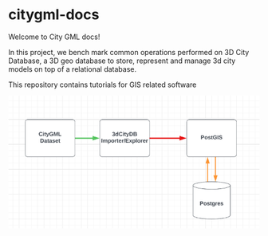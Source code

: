 # citygml-docs

Welcome to City GML docs! 

In this project, we bench mark common operations performed on 3D City Database, a 3D geo database to store, represent 
and manage 3d city models on top of a relational database.

This repository contains tutorials for GIS related software

![Picture](https://github.com/readysetgit24/citygml-docs/blob/main/pictures/pipelie_photo.PNG)
